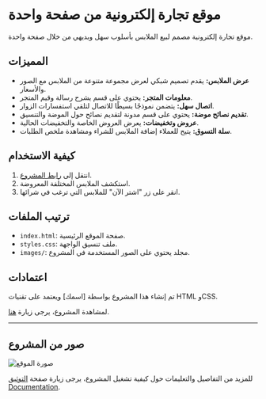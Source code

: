 # موقع تجارة إلكترونية من صفحة واحدة

موقع تجارة إلكترونية  مصمم لبيع الملابس بأسلوب سهل وبديهي من خلال صفحة واحدة.

## المميزات


- **عرض الملابس:** يقدم تصميم شبكي لعرض مجموعة متنوعة من الملابس مع الصور والأسعار.
- **معلومات المتجر:** يحتوي على قسم يشرح رسالة وقيم المتجر.
- **اتصال سهل:** يتضمن نموذجًا بسيطًا للاتصال لتلقي استفسارات الزوار.
- **تقديم نصائح موضة:** يحتوي على قسم مدونة لتقديم نصائح حول الموضة والتنسيق.
- **عروض وتخفيضات:** يعرض العروض الخاصة والتخفيضات الحالية.
- **سلة التسوق:** يتيح للعملاء إضافة الملابس للشراء ومشاهدة ملخص الطلبات.



## كيفية الاستخدام

1. انتقل إلى [رابط المشروع](https://alshaercode.github.io/E-Commerce-Website-Design-Using/#).
2. استكشف الملابس المختلفة المعروضة.
3. انقر على زر "اشتر الآن" للملابس التي ترغب في شرائها.

## ترتيب الملفات

- `index.html`: صفحة الموقع الرئيسية.
- `styles.css`: ملف تنسيق الواجهة.
- `images/`: مجلد يحتوي على الصور المستخدمة في المشروع.

## اعتمادات

تم إنشاء هذا المشروع بواسطة [اسمك] ويعتمد على تقنيات HTML وCSS.

لمشاهدة المشروع، يرجى زيارة [هنا](https://alshaercode.github.io/E-Commerce-Website-Design-Using/).


---
## صور من المشروع

![صورة الموقع](https://github.com/alshaercode/E-Commerce-Website-Design-Using/assets/120109352/7aed55ee-6d4b-4558-9806-1d9fe14c39d9)

للمزيد من التفاصيل والتعليمات حول كيفية تشغيل المشروع، يرجى زيارة صفحة [التوثيق Documentation](docs.md).
